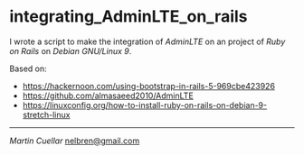 # integrating_AdminLTE_on_rails

I wrote a script to make the integration of *AdminLTE* on an project of *Ruby on Rails* on *Debian GNU/Linux 9*.

Based on:

* https://hackernoon.com/using-bootstrap-in-rails-5-969cbe423926
* https://github.com/almasaeed2010/AdminLTE
* https://linuxconfig.org/how-to-install-ruby-on-rails-on-debian-9-stretch-linux

---

_Martin Cuellar_ <nelbren@gmail.com>
